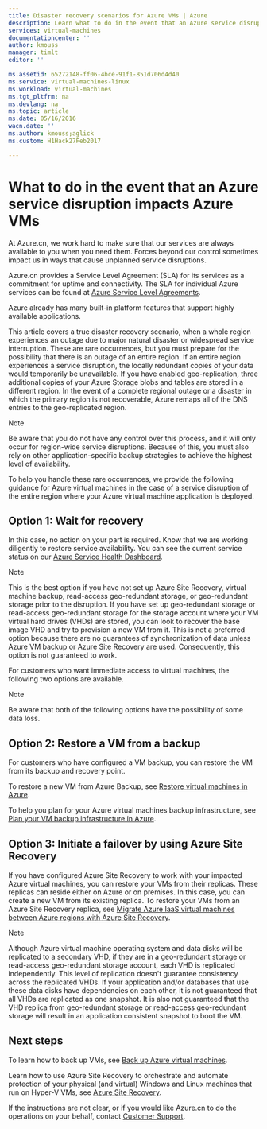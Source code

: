 ```yaml
---
title: Disaster recovery scenarios for Azure VMs | Azure
description: Learn what to do in the event that an Azure service disruption impacts Azure virtual machines.
services: virtual-machines
documentationcenter: ''
author: kmouss
manager: timlt
editor: ''

ms.assetid: 65272148-ff06-4bce-91f1-851d706d4d40
ms.service: virtual-machines-linux
ms.workload: virtual-machines
ms.tgt_pltfrm: na
ms.devlang: na
ms.topic: article
ms.date: 05/16/2016
wacn.date: ''
ms.author: kmouss;aglick
ms.custom: H1Hack27Feb2017

---
```

# What to do in the event that an Azure service disruption impacts Azure VMs
At Azure.cn, we work hard to make sure that our services are always available to you when you need them. Forces beyond our control sometimes impact us in ways that cause unplanned service disruptions.

Azure.cn provides a Service Level Agreement (SLA) for its services as a commitment for uptime and connectivity. The SLA for individual Azure services can be found at [Azure Service Level Agreements](https://www.azure.cn/support/legal/sla/).

Azure already has many built-in platform features that support highly available applications.

This article covers a true disaster recovery scenario, when a whole region experiences an outage due to major natural disaster or widespread service interruption. These are rare occurrences, but you must prepare for the possibility that there is an outage of an entire region. If an entire region experiences a service disruption, the locally redundant copies of your data would temporarily be unavailable. If you have enabled geo-replication, three additional copies of your Azure Storage blobs and tables are stored in a different region. In the event of a complete regional outage or a disaster in which the primary region is not recoverable, Azure remaps all of the DNS entries to the geo-replicated region.

> [!NOTE]
> Be aware that you do not have any control over this process, and it will only occur for region-wide service disruptions. Because of this, you must also rely on other application-specific backup strategies to achieve the highest level of availability.
>
>

To help you handle these rare occurrences, we provide the following guidance for Azure virtual machines in the case of a service disruption of the entire region where your Azure virtual machine application is deployed.

## Option 1: Wait for recovery
In this case, no action on your part is required. Know that we are working diligently to restore service availability. You can see the current service status on our [Azure Service Health Dashboard](https://www.azure.cn/support/service-dashboard/).

> [!NOTE]
> This is the best option if you have not set up Azure Site Recovery, virtual machine backup, read-access geo-redundant storage, or geo-redundant storage prior to the disruption. If you have set up geo-redundant storage or read-access geo-redundant storage for the storage account where your VM virtual hard drives (VHDs) are stored, you can look to recover the base image VHD and try to provision a new VM from it. This is not a preferred option because there are no guarantees of synchronization of data unless Azure VM backup or Azure Site Recovery are used. Consequently, this option is not guaranteed to work.
>
>

For customers who want immediate access to virtual machines, the following two options are available.  

> [!NOTE]
> Be aware that both of the following options have the possibility of some data loss.     
>
>

## Option 2: Restore a VM from a backup
For customers who have configured a VM backup, you can restore the VM from its backup and recovery point.

To restore a new VM from Azure Backup, see [Restore virtual machines in Azure](../backup/backup-azure-restore-vms.md).

To help you plan for your Azure virtual machines backup infrastructure, see [Plan your VM backup infrastructure in Azure](../backup/backup-azure-vms-introduction.md).

## Option 3: Initiate a failover by using Azure Site Recovery
If you have configured Azure Site Recovery to work with your impacted Azure virtual machines, you can restore your VMs from their replicas. These replicas can reside either on Azure or on premises. In this case, you can create a new VM from its existing replica. To restore your VMs from an Azure Site Recovery replica, see [Migrate Azure IaaS virtual machines between Azure regions with Azure Site Recovery](../site-recovery/site-recovery-migrate-azure-to-azure.md).

> [!NOTE]
> Although Azure virtual machine operating system and data disks will be replicated to a secondary VHD, if they are in a geo-redundant storage or read-access geo-redundant storage account, each VHD is replicated independently. This level of replication doesn't guarantee consistency across the replicated VHDs. If your application and/or databases that use these data disks have dependencies on each other, it is not guaranteed that all VHDs are replicated as one snapshot. It is also not guaranteed that the VHD replica from geo-redundant storage or read-access geo-redundant storage will result in an application consistent snapshot to boot the VM.
>
>

## Next steps

To learn how to back up VMs, see [Back up Azure virtual machines](../backup/backup-azure-vms.md).

Learn how to use Azure Site Recovery to orchestrate and automate protection of your physical (and virtual) Windows and Linux machines that run on Hyper-V VMs, see [Azure Site Recovery](/site-recovery/).

If the instructions are not clear, or if you would like Azure.cn to do the operations on your behalf, contact [Customer Support](https://www.azure.cn/support/support-azure/).